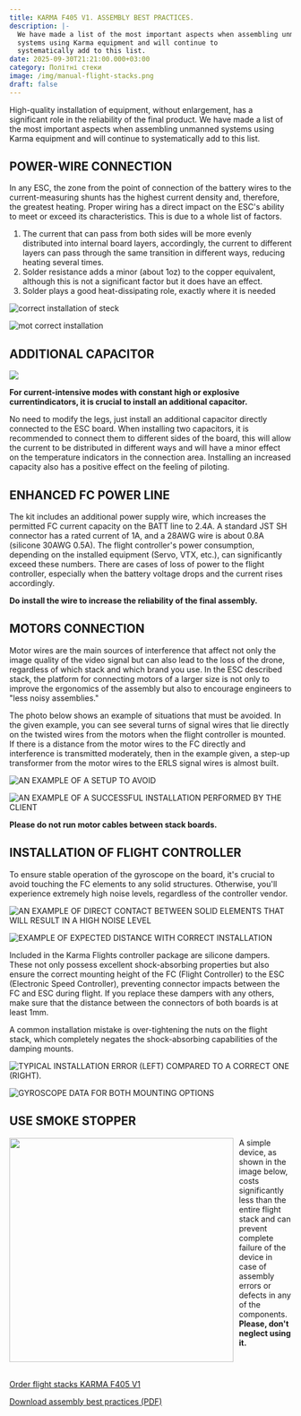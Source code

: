 ```yaml
---
title: KARMA F405 V1. ASSEMBLY BEST PRACTICES.
description: |-
  We have made a list of the most important aspects when assembling unmanned
  systems using Karma equipment and will continue to
  systematically add to this list.
date: 2025-09-30T21:21:00.000+03:00
category: Політні стеки
image: /img/manual-flight-stacks.png
draft: false
---
```

<p class="text-center">High-quality installation of equipment, without enlargement, has a
significant role in the reliability of the final product. We have made
a list of the most important aspects when assembling unmanned
systems using Karma equipment and will continue to
systematically add to this list.</p>
<h2>POWER-WIRE CONNECTION</h2>
<p>In any ESC, the zone from the point of connection of the battery wires to the
current-measuring shunts has the highest current density and, therefore, the
greatest heating. Proper wiring has a direct impact on the ESC's ability to meet
or exceed its characteristics. This is due to a whole list of factors.  </p>

<ol>
<li>The current that can pass from both sides will be more evenly distributed into
internal board layers, accordingly, the current to different layers can pass
through the same transition in different ways, reducing heating several times.</li>
<li>Solder resistance adds a minor (about 1oz) to the copper equivalent, although
this is not a significant factor but it does have an effect. </li>
<li>Solder plays a good heat-dissipating role, exactly where it is needed</li>
</ol>
<div class="text-center">

![correct installation of steck](/img/right-installation_stekiv-en.jpg)

![mot correct installation](/img/noright-installation_stekiv-en.jpg)

</div>

<h2>
ADDITIONAL CAPACITOR

</h2>

<div class="text-center">

![](/img/kondensator.jpg)

</div>

<p>
<strong>For current-intensive modes with constant high or explosive currentindicators, it is crucial to install an additional capacitor.</strong>

No need to modify the legs, just install an additional capacitor directly connected to
the ESC board. When installing two capacitors, it is recommended to connect them
to different sides of the board, this will allow the current to be distributed in
different ways and will have a minor effect on the temperature indicators in the
connection area. Installing an increased capacity also has a positive effect on the
feeling of piloting. 

</p>

<h2>ENHANCED FC POWER LINE</h2>

<p>
The kit includes an additional power supply wire, which increases the permitted FC
current capacity on the BATT line to 2.4A. A standard JST SH connector has a rated
current of 1A, and a 28AWG wire is about 0.8A (silicone 30AWG 0.5A). The flight
controller's power consumption, depending on the installed equipment (Servo,
VTX, etc.), can significantly exceed these numbers. There are cases of loss of power
to the flight controller, especially when the battery voltage drops and the current
rises accordingly. 
</p>

<p><strong>
Do install the wire to increase the reliability of the final assembly.

</strong></p>

<h2>
MOTORS CONNECTION  

</h2>


<p>

Motor wires are the main sources of interference that affect not only the image
quality of the video signal but can also lead to the loss of the drone, regardless of
which stack and which brand you use. In the ESC described stack, the platform for
connecting motors of a larger size is not only to improve the ergonomics of the
assembly but also to encourage engineers to "less noisy assemblies."
</p>
<p>The photo below shows an example of situations that must be avoided. In the given
example, you can see several turns of signal wires that lie directly on the twisted
wires from the motors when the flight controller is mounted. If there is a distance
from the motor wires to the FC directly and interference is transmitted moderately,
then in the example given, a step-up transformer from the motor wires to the ERLS
signal wires is almost built. </p>
<div class="text-center">

![AN EXAMPLE OF A SETUP TO AVOID](/img/bad_montaze-en.jpg)

![AN EXAMPLE OF A SUCCESSFUL INSTALLATION PERFORMED BY THE CLIENT ](/img/good_montaz-en.jpg)

<p><strong>
Please do not run motor cables between stack boards. 

</strong></p>

</div>

<h2>
INSTALLATION OF FLIGHT CONTROLLER
</h2>
<p>
To ensure stable operation of the gyroscope on the board, it's crucial to avoid
touching the FC elements to any solid structures. Otherwise, you'll experience
extremely high noise levels, regardless of the controller vendor.

</p>

![AN EXAMPLE OF DIRECT CONTACT BETWEEN SOLID ELEMENTS THAT WILL RESULT IN A HIGH NOISE LEVEL](/img/kontroler-bad-en.jpg)

![EXAMPLE OF EXPECTED DISTANCE WITH CORRECT INSTALLATION](/img/kontroler-good.jpg)

<p>

Included in the Karma Flights controller package are silicone dampers. These not
only possess excellent shock-absorbing properties but also ensure the correct
mounting height of the FC (Flight Controller) to the ESC (Electronic Speed
Controller), preventing connector impacts between the FC and ESC during flight. If
you replace these dampers with any others, make sure that the distance between
the connectors of both boards is at least 1mm.
</p>

<p>

A common installation mistake is over-tightening the nuts on the flight stack, which
completely negates the shock-absorbing capabilities of the damping mounts.
</p>

<div class="text-center">

![ TYPICAL INSTALLATION ERROR (LEFT) COMPARED TO A CORRECT ONE (RIGHT).](/img/montaz-stekiv-no-en.jpg)

![GYROSCOPE DATA FOR BOTH MOUNTING OPTIONS](/img/giroskop-en.jpg)
<h2>USE SMOKE STOPPER
</h2>
<img src="/img/stopper.jpg" style="float:left; margin-right:10px;width:400px; " />
<p style="text-align:left;">A simple device, as shown in the
image below, costs significantly
less than the entire flight stack and
can prevent complete failure of the
device in case of assembly errors or
defects in any of the components.
<br>
 <strong>Please, don't neglect using it.</strong>
</p>


<p class="text-center" style="clear:both;">
<br>

<a href="/en/catalog/karma-f405-v1/">

Order flight stacks KARMA F405 V1
</a><br>

<a href="/assets/Karma_best_practices_en.pdf">

Download assembly best practices (PDF)</a>

</p>







</div>
